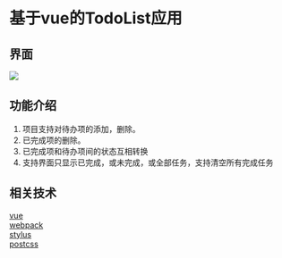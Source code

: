 # 基于vue的TodoList应用

## 界面
![](https://upload-images.jianshu.io/upload_images/13479263-91e762c2cc989750.png?imageMogr2/auto-orient/strip%7CimageView2/2/w/1240)

## 功能介绍
  1. 项目支持对待办项的添加，删除。
  2. 已完成项的删除。
  3. 已完成项和待办项间的状态互相转换
  4. 支持界面只显示已完成，或未完成，或全部任务，支持清空所有完成任务

## 相关技术
  [vue](https://github.com/vuejs/vue) <br>
  [webpack](https://github.com/webpack/webpack) <br>
  [stylus](https://github.com/stylus/stylus) <br>
  [postcss](https://github.com/postcss/postcss)
